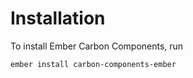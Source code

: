 # Installation

To install Ember Carbon Components, run

```
ember install carbon-components-ember
```
